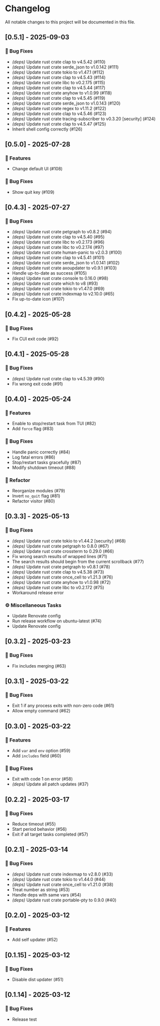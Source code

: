 # Changelog

All notable changes to this project will be documented in this file.

## [0.5.1] - 2025-09-03

### 🐛 Bug Fixes

- *(deps)* Update rust crate clap to v4.5.42 (#110)
- *(deps)* Update rust crate serde_json to v1.0.142 (#111)
- *(deps)* Update rust crate tokio to v1.47.1 (#112)
- *(deps)* Update rust crate clap to v4.5.43 (#114)
- *(deps)* Update rust crate libc to v0.2.175 (#115)
- *(deps)* Update rust crate clap to v4.5.44 (#117)
- *(deps)* Update rust crate anyhow to v1.0.99 (#118)
- *(deps)* Update rust crate clap to v4.5.45 (#119)
- *(deps)* Update rust crate serde_json to v1.0.143 (#120)
- *(deps)* Update rust crate regex to v1.11.2 (#122)
- *(deps)* Update rust crate clap to v4.5.46 (#123)
- *(deps)* Update rust crate tracing-subscriber to v0.3.20 [security] (#124)
- *(deps)* Update rust crate clap to v4.5.47 (#125)
- Inherit shell config correctly (#126)

## [0.5.0] - 2025-07-28

### 🚀 Features

- Change default UI (#108)

### 🐛 Bug Fixes

- Show quit key (#109)

## [0.4.3] - 2025-07-27

### 🐛 Bug Fixes

- *(deps)* Update rust crate petgraph to v0.8.2 (#94)
- *(deps)* Update rust crate clap to v4.5.40 (#95)
- *(deps)* Update rust crate libc to v0.2.173 (#96)
- *(deps)* Update rust crate libc to v0.2.174 (#97)
- *(deps)* Update rust crate human-panic to v2.0.3 (#100)
- *(deps)* Update rust crate clap to v4.5.41 (#101)
- *(deps)* Update rust crate serde_json to v1.0.141 (#102)
- *(deps)* Update rust crate axoupdater to v0.9.1 (#103)
- Handle up-to-date as success (#105)
- *(deps)* Update rust crate console to 0.16.0 (#98)
- *(deps)* Update rust crate which to v8 (#93)
- *(deps)* Update rust crate tokio to v1.47.0 (#69)
- *(deps)* Update rust crate indexmap to v2.10.0 (#65)
- Fix up-to-date icon (#107)

## [0.4.2] - 2025-05-28

### 🐛 Bug Fixes

- Fix CUI exit code (#92)

## [0.4.1] - 2025-05-28

### 🐛 Bug Fixes

- *(deps)* Update rust crate clap to v4.5.39 (#90)
- Fix wrong exit code (#91)

## [0.4.0] - 2025-05-24

### 🚀 Features

- Enable to stop/restart task from TUI (#82)
- Add `force` flag (#83)

### 🐛 Bug Fixes

- Handle panic correctly (#84)
- Log fatal errors (#86)
- Stop/restart tasks gracefully (#87)
- Modify shutdown timeout (#88)

### 🚜 Refactor

- Reorganize modules (#79)
- Invert `no_quit` flag (#81)
- Refactor visitor (#80)

## [0.3.3] - 2025-05-13

### 🐛 Bug Fixes

- *(deps)* Update rust crate tokio to v1.44.2 [security] (#68)
- *(deps)* Update rust crate petgraph to 0.8.0 (#67)
- *(deps)* Update rust crate crossterm to 0.29.0 (#66)
- Fix wrong search results of wrapped lines (#71)
- The search results should  begin from the current scrollback (#77)
- *(deps)* Update rust crate petgraph to v0.8.1 (#78)
- *(deps)* Update rust crate clap to v4.5.38 (#73)
- *(deps)* Update rust crate once_cell to v1.21.3 (#76)
- *(deps)* Update rust crate anyhow to v1.0.98 (#72)
- *(deps)* Update rust crate libc to v0.2.172 (#75)
- Workaround release error

### ⚙️ Miscellaneous Tasks

- Update Renovate config
- Run release workflow on ubuntu-latest (#74)
- Update Renovate config

## [0.3.2] - 2025-03-23

### 🐛 Bug Fixes

- Fix includes merging (#63)

## [0.3.1] - 2025-03-22

### 🐛 Bug Fixes

- Exit 1 if any process exits with non-zero code (#61)
- Allow empty command (#62)

## [0.3.0] - 2025-03-22

### 🚀 Features

- Add `var` and `env` option (#59)
- Add `includes` field (#60)

### 🐛 Bug Fixes

- Exit with code 1 on error (#58)
- *(deps)* Update all patch updates (#37)

## [0.2.2] - 2025-03-17

### 🐛 Bug Fixes

- Reduce timeout (#55)
- Start period behavior (#56)
- Exit if all target tasks completed (#57)

## [0.2.1] - 2025-03-14

### 🐛 Bug Fixes

- *(deps)* Update rust crate indexmap to v2.8.0 (#33)
- *(deps)* Update rust crate tokio to v1.44.0 (#44)
- *(deps)* Update rust crate once_cell to v1.21.0 (#38)
- Treat number as string (#53)
- Handle deps with same vars (#54)
- *(deps)* Update rust crate portable-pty to 0.9.0 (#40)

## [0.2.0] - 2025-03-12

### 🚀 Features

- Add self updater (#52)

## [0.1.15] - 2025-03-12

### 🐛 Bug Fixes

- Disable dist updater (#51)

## [0.1.14] - 2025-03-12

### 🐛 Bug Fixes

- Release test

<!-- generated by git-cliff -->
